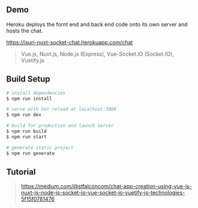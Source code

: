 ## Demo

Heroku deploys the fornt end and back end code onto its own server and hosts the chat.

https://isuri-nuxt-socket-chat.herokuapp.com/chat

> Vue.js, Nuxt.js, Node.js (Express), Vue-Socket.IO (Socket.IO), Vuetify.js

## Build Setup

``` bash
# install dependencies
$ npm run install

# serve with hot reload at localhost:3000
$ npm run dev

# build for production and launch server
$ npm run build
$ npm run start

# generate static project
$ npm run generate
```
## Tutorial

> https://medium.com/@stfalconcom/chat-app-creation-using-vue-js-nuxt-js-node-js-socket-io-vue-socket-io-vuetify-js-technologies-5f15f0781476

